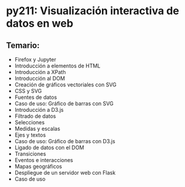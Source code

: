 # py211: Visualización interactiva de datos en web

## Temario:

* Firefox y Jupyter
* Introducción a elementos de HTML
* Introducción a XPath
* Introducción al DOM
* Creación de gráficos vectoriales con SVG
* CSS y SVG
* Fuentes de datos
* Caso de uso: Gráfico de barras con SVG
* Introducción a D3.js
* Filtrado de datos
* Selecciones
* Medidas y escalas
* Ejes y textos
* Caso de uso: Gráfico de barras con D3.js
* Ligado de datos con el DOM
* Transiciones
* Eventos e interacciones
* Mapas geográficos
* Despliegue de un servidor web con Flask
* Caso de uso
